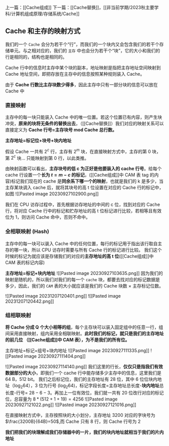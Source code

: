 上一篇：[[Cache组成]]
下一篇：[[Cache替换]]，[[非当前学期/2023秋主要学科/计算机组成原理/存储系统/Cache]]
## Cache 和主存的映射方式
我们的一个 `Cache` 会分为若干个“行”，而我们的一个块内又会包含我们的若干个存储单元。与之相对应的，我们的 `主存` 中也会分为若干个“块”，它的大小和我们的行是相同的，结构也是相同的。

Cache 行中的信息时主存中某个块的副本，地址映射是指把主存地址空间映射到 Cache 地址空间，即把存放在主存中的信息按照某种规则装入 Cache。


由于 **Cache 行数比主存块数少得多**，因此主存中只有一部分块的信息可以放在 Cache 中

### 直接映射
主存中的每一块只能装入 Cache 中的唯一位置。若这个位置已有内容，则产生块冲突，**原来的块将无条件的替换出去**，（[[Cache替换]]）我们对应的映射关系可以直接定义为 **Cache 行号=主存块号 mod Cache 总行数。**

**主存地址=标记位+块号+块内地址**	

假设 Cache 一共有 $2^c$ 行，主存有 $2^m$ 块，在直接映射方式中，主存的第 0 块，第 $2^c$ 块... 只能映射到第 0 行，以此类推。
	
由映射函数可以看出，**主存块号的低 c 为正好是他要装入的 cache 行号**。给每个 cache 行设置一个**长为 $t=m-c$ 的标记**，([[Cache组成]]中 CAM 表 tag 的内容)标记我们现在的 cache 是**同余系下哪一个的映射**，也就是我们的 k 是多少，当主存某块调入 cache 后，就将其块号的高 t 位设置在对应的 Cache 行的标记中，如图
	![[Pasted image 20230927102900.png]]

我们在 CPU 访存过程中，首先根据访存地址的中间的 c 位，找到对应的 Cache 行，将对应 Cache 行中的标记和贮存地址的高 t 位标记进行比较，若相等且有效位为 1，则访问 Cache 命中，否则不命中。


### 全相联映射 (Hash)
主存中的每一块可以装入 Cache 中的任何位置，每行的标记用于指出该行取自主存的哪一块，所以 CPU 访存时需要与所有 Cache 行的标记进行比较。
我们这个时候的标记为就应该是存储我们的对应的**主存地址的高 t 位**([[Cache组成]]中 CAM 表的标记内容)

**主存地址=标记+块内地址**
	![[Pasted image 20230927103635.png]]
因为我们的映射是随机的，所以我们对我们的每一个 `cache` 块，都要去找对应的标记数据是多少，因此，我们的 `CAM` 表的大小就应该是我们的 Cache 块数 $\times$ 主存标记位数。

![[Pasted image 20231207120401.png]]
![[Pasted image 20231207120442.png]]

### 组相联映射
**将 Cache 分成 Q 个大小相等的组**，每个主存块可以装入固定组中的任意一行，组间采用直接映射，组内采用全相联映射。**此时我们的标记，就只是我们的主存地址的前几位 （[[Cache组成]]中 CAM 表），为不是我们的所有位。**

主存地址=标记+组号+块内地址
![[Pasted image 20230927111335.png]]
![[Pasted image 20230927111404.png]]



![[Pasted image 20230927114140.png]]
我们这里的行长，**仅仅只是指我们有效数据部分的大小**，即我们一个 cache 行中能存储多少主存中的信息，这里我们是 64 B，512 bit。
我们之后标记位，我们的主存地址有 28 位，其中 6 位位块内地址（$\log_{2}64$），3 位为行号 ($\log_{2} 64)$，标记字段长度=主存地址总长度-**块内地址**总长度-行号= $28-6-3$。再加上一位有效位，我们就一共有 20 位改行对应的标记位，总容量为 $8*(512+1+19)=4256$
![[Pasted image 20230927121022.png]]
![[Pasted image 20230927121016.png]]

在直接映射方式中，主存按照块的大小划分，主存地址 3200 对应的字块号为 $\frac{3200B}{64B}=50$,而 Cache 只有 8 行，则 Cache 行号为 2

**我们把我们的块理解成我们存储器中的一片，我们的块内地址就相当于我们的片内地址**

